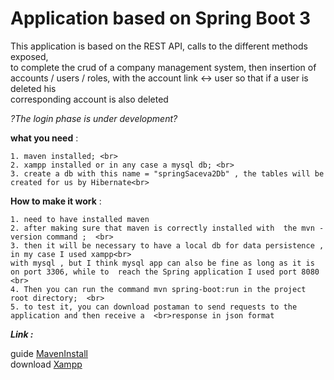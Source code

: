 
# Application based on Spring Boot 3

This application is based on the REST API, calls to the different methods exposed, <br>
to complete the crud of a company management system, then insertion of  <br>
accounts / users / roles, with the account link <-> user so that if a user is deleted his <br>corresponding account is also deleted <br>

*?The login phase is under development?* 

**what you need** : 

    1. maven installed; <br>
    2. xampp installed or in any case a mysql db; <br>
    3. create a db with this name = "springSaceva2Db" , the tables will be created for us by Hibernate<br>

**How to make it work** :

    1. need to have installed maven   
    2. after making sure that maven is correctly installed with  the mvn - version command ;  <br>
    3. then it will be necessary to have a local db for data persistence , in my case I used xampp<br>
    with mysql , but I think mysql app can also be fine as long as it is on port 3306, while to  reach the Spring application I used port 8080 <br>
    4. Then you can run the command mvn spring-boot:run in the project root directory;  <br>
    5. to test it, you can download postaman to send requests to the application and then receive a  <br>response in json format 

***Link :***

guide [MavenInstall](https://mkyong.commavenhow-to-install-maven-in-windows/ "guide maven install") <br>
download [Xampp](https://www.apachefriends.org/it/index.html "Download Xampp")
